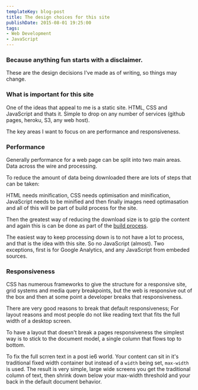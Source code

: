 ```yaml
---
templateKey: blog-post
title: The design choices for this site
publishDate: 2015-08-01 19:25:00
tags:
- Web Development
- JavaScript
---
```


### Because anything fun starts with a disclaimer.

These are the design decisions I've made as of writing, so things may change.

### What is important for this site

One of the ideas that appeal to me is a static site. HTML, CSS and JavaScript and thats it. Simple to drop on any number of services (github pages, heroku, S3, any web host).

The key areas I want to focus on are performance and responsiveness.

### Performance

Generally performance for a web page can be split into two main areas. Data across the wire and processing.

To reduce the amount of data being downloaded there are lots of steps that can be taken:

HTML needs minification, CSS needs optimisation and minification, JavaScript needs to be minified and then finally images need optimasation and all of this will be part of build process for the site.

Then the greatest way of reducing the download size is to gzip the content and again this is can be done as part of the [build process][2].

The easiest way to keep processing down is to not have a lot to process, and that is the idea with this site. So no JavaScript (almost). Two exceptions, first is for Google Analytics, and any JavaScript from embeded sources.

### Responsiveness

CSS has numerous frameworks to give the structure for a responsive site, grid systems and media query breakpoints, but the web is responsive out of the box and then at some point a developer breaks that responsiveness.

There are very good reasons to break that default responsiveness; For layout reasons and most people do not like reading text that fits the full width of a desktop screen.

To have a layout that doesn't break a pages responsiveness the simplest way is to stick to the document model, a single column that flows top to bottom.

To fix the full scrren text in a post ie6 world. Your content can sit in it's traditional fixed width container but instead of a ```width``` being set, ```max-width``` is used. The result is very simple, large wide screens you get the traditional column of text, then shrink down below your max-width threshold and your back in the default document behavior.

[1]:http://motherfuckingwebsite.com/
[2]:https://www.npmjs.com/package/hexo-gzip